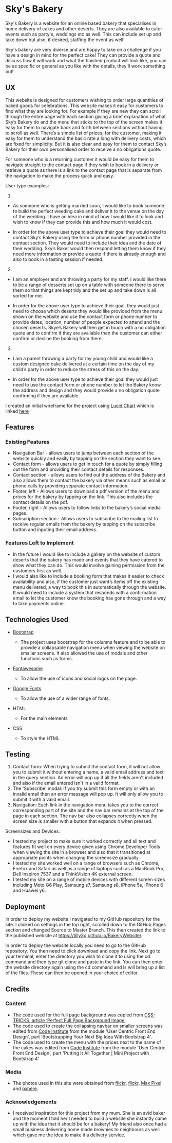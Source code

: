 # Sky's Bakery

Sky's Bakery is a website for an online based bakery that specialises in home delivery of cakes and other deserts. They are also available to cater events
such as party's, weddings etc as well. This can include set up and take down but also, if desired, staffing the event as well! 

Sky's bakery are very diverse and are happy to take on a challenge if you have a design in mind for the perfect cake! They can provide a quote and discuss 
how it will work and what the finished product will look like, you can be as specific or general as you like with the details, they'll work something out!

 
## UX
 
This website is designed for customers wishing to order large quantities of baked goods for celebrations. This website makes it easy for customers to find 
what they are looking for. For example if they are new they can scroll through the entire page with each section giving a brief explanation of what Sky’s 
Bakery do and the menu that sticks to the top of the screen makes it easy for them to navigate back and forth between sections without having to scroll as 
well. There’s a simple list of prices, for the customer, making it easy for them to understand the basic rate a long with delivery costs, which are fixed 
for simplicity. But it is also clear and easy for them to contact Sky’s Bakery for their own personalised order to receive a no obligations quote.

For someone who is a returning customer it would be easy for them to navigate straight to the contact page if they wish to book in a delivery or retrieve 
a quote as there is a link to the contact page that is separate from the navigation to make the process quick and easy.

User type examples:

1.
- As someone who is getting married soon, I would like to book someone to build the perfect weeding cake and deliver it to the venue on the day of the 
  wedding. I have an idea in mind of how I would like it to look and wish to know if they can provide this and how much it would cost.

- In order for the above user type to achieve their goal they would need to contact Sky’s Bakery using the form or phone number provided in the contact 
  section. They would need to include their idea and the date of their wedding. Sky’s Baker would then respond letting them know if they need more 
  information or provide a quote if there is already enough and also to book in a tasting session if needed.

2.
- I am an employer and am throwing a party for my staff. I would like there to be a range of desserts set up on a table with someone there to serve them 
  so that things are kept tidy and the set up and take down is all sorted for me. 

- In order for the above user type to achieve their goal, they would just need to choose which deserts they would like provided from the menu shown on the 
  website and use the contact form or phone number to provide dates, location, number of people expected to attend and the chosen deserts. Skye’s Bakery 
  will then get in touch with a no obligation quote and to confirm if they are available then the customer can either confirm or decline the booking from 
  there.

3.
- I am a parent throwing a party for my young child and would like a custom designed cake delivered at a certain time on the day of my child’s party in 
  order to reduce the stress of this on the day.

- In order for the above user type to achieve their goal they would just need to use the contact form or phone number to let the Bakery know the address 
  and design and they would provide a no obligation quote confirming if they are available. 

I created an initial wireframe for the project using [Lucid Chart](https://www.lucidchart.com/pages/home) which is linked [here](assets/wire-frame/bakery_website.pdf)

## Features
 
### Existing Features
- Navigation Bar - allows users to jump between each section of the website quickly and easily by tapping on the section they want to see. 
- Contact form - allows users to get in touch for a quote by simply filling out the form and providing their contact details for responses.
- Contact section - allows users to find out the address of the Bakery and also allows them to contact the bakery via other means such as email or phone 
  calls by providing separate contact information.
- Footer, left - Allows users to download a pdf version of the menu and prices for the bakery by tapping on the link. This also includes the contact 
  details on the pdf.
- Footer, right - Allows users to follow links to the bakery’s social media pages.
- Subscription section - Allows users to subscribe to the mailing list to receive regular emails from the bakery by tapping on the subscribe button and 
  inputing their email address.

### Features Left to Implement
- In the future I would like to include a gallery on the website of custom deserts that the bakery has made and events that they have catered to show 
  what they can do. This would involve gaining permission from the customers first as well.
- I would also like to include a booking form that makes it easier to check availability and also, if the customer just want’s items off the existing 
  menu delivered, a way to book this in automatically through the website. It would need to include a system that responds with a confirmation email to 
  let the customer know the booking has gone through and a way to take payments online.


## Technologies Used

- [Bootstrap](https://getbootstrap.com/)
    - The project uses bootstrap for the columns feature and to be able to provide a collapsable navigation menu when viewing the website on smaller 
      screens. It also allowed the use of modals and other functions such as forms.

- [Fontawesome](https://fontawesome.com/)
    - To allow the use of icons and social logos on the page.

- [Google Fonts](https://fonts.google.com)
    - To allow the use of a wider range of fonts.

- HTML
    - For the main elements

- CSS
    - To style the HTML


## Testing


1. Contact form: 
    When trying to submit the contact form, it will not allow you to submit it without entering a name, a valid email address and text in the query
    section. An error will pop up if all the fields aren't included and also if the email entered isn't in a valid format.
2. The 'Subscribe' modal:
    If you try submit this form empty or with an invalid email then an error message will pop up. It will only allow you to submit it with a valid email.
3. Navigation:
    Each link in the navigation menu takes you to the correct corresponding part of the site and the nav bar remains at the top of the page in each 
    section. The nav bar also collapses correctly when the screen size is smaller with a button that expands it when pressed.

Screensizes and Devices:
- I tested my project to make sure it worked correctly and all text and features fit well on every device given using Chrome Developer Tools when viewing 
  the site in a browser and also that it transitioned at appropriate points when changing the screensize gradually.
- I tested my site worked well on a range of browsers such as Chrome, Firefox and Safari as well as a range of laptops such as a MacBook Pro, Dell 
  Inspiron 7537 and a ThinkVision 4K external screen.
- I tested my site on a range of mobile devices with different screen sizes including Moto G6 Play, Samsung s7, Samsung s8, iPhone 5s, iPhone 6 and Huawei
  y6.


## Deployment

In order to deploy my website I navigated to my GitHub repository for the site. I clicked on settings in the top right, scrolled down to the GitHub Pages 
section and changed Source to Master Branch. This then created the link to the published website at https://tilly3g.github.io/BakeryWebsite/.


In order to deploy the website locally you need to go to the GitHub repository. You then need to click download and copy the link. Next go to your 
terminal, enter the directory you wish to clone it to using the cd command and then type git clone and paste in the link. You can then enter the website
directory again using the cd command and ls will bring up a list of the files. These can then be opened in your choice of editor.

## Credits

### Content
- The code used for the full page background was copied from [CSS-TRICKS, article ‘Perfect Full Page Background Image'](https://css-tricks.com/perfect-full-page-background-image/).
- The code used to create the collapsing navbar on smaller screens was edited from [Code Institute](https://codeinstitute.net/) from the
  module 'User Centric Front End Design', part 'Bootstrapping Your Next Big Idea With Bootstrap 4'.
- The code used to create the menu with the prices next to the name of the cakes was edited from [Code Institute](https://codeinstitute.net/) from the
  module 'User Centric Front End Design', part 'Putting It All Together | Mini Project with Bootstrap 4'

### Media
- The photos used in this site were obtained from [flickr](https://www.flickr.com/photos/30478819@N08/31204647918), [flickr](https://www.flickr.com/photos/kjgarbutt/5646267965), 
  [Max Pixel](https://www.maxpixel.net/Baking-Cake-Baking-Baking-Powder-Cake-Baking-Soda-2589517) and [pxhere](https://pxhere.com/en/photo/708098).

### Acknowledgements

- I received inspiration for this project from my mum. She is an avid baker and the moment I told her I needed to build a website she instantly came up
  with the idea that it should be for a bakery! My friend also once had a small business delivering home made brownies to neighbours as well which gave 
  me the idea to make it a delivery service.